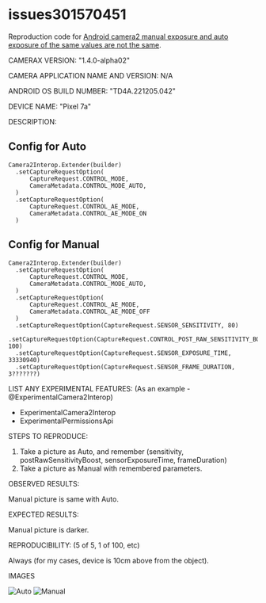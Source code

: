 # issues301570451
Reproduction code for [Android camera2 manual exposure and auto exposure of the same values are not the same](https://issuetracker.google.com/issues/301570451).

CAMERAX VERSION: "1.4.0-alpha02"

CAMERA APPLICATION NAME AND VERSION: N/A

ANDROID OS BUILD NUMBER: "TD4A.221205.042"

DEVICE NAME: "Pixel 7a"

DESCRIPTION:

## Config for Auto
```
Camera2Interop.Extender(builder)
  .setCaptureRequestOption(
      CaptureRequest.CONTROL_MODE,
      CameraMetadata.CONTROL_MODE_AUTO,
  )
  .setCaptureRequestOption(
      CaptureRequest.CONTROL_AE_MODE,
      CameraMetadata.CONTROL_AE_MODE_ON
  )
```

## Config for Manual
```
Camera2Interop.Extender(builder)
  .setCaptureRequestOption(
      CaptureRequest.CONTROL_MODE,
      CameraMetadata.CONTROL_MODE_AUTO,
  )
  .setCaptureRequestOption(
      CaptureRequest.CONTROL_AE_MODE,
      CameraMetadata.CONTROL_AE_MODE_OFF
  )
  .setCaptureRequestOption(CaptureRequest.SENSOR_SENSITIVITY, 80)
  .setCaptureRequestOption(CaptureRequest.CONTROL_POST_RAW_SENSITIVITY_BOOST, 100)
  .setCaptureRequestOption(CaptureRequest.SENSOR_EXPOSURE_TIME, 33330940)
  .setCaptureRequestOption(CaptureRequest.SENSOR_FRAME_DURATION, 3???????)
```

LIST ANY EXPERIMENTAL FEATURES: (As an example - @ExperimentalCamera2Interop)
- ExperimentalCamera2Interop
- ExperimentalPermissionsApi

STEPS TO REPRODUCE:
1. Take a picture as Auto, and remember (sensitivity, postRawSensitivityBoost, sensorExposureTime, frameDuration)
1. Take a picture as Manual with remembered parameters.

OBSERVED RESULTS:

Manual picture is same with Auto.

EXPECTED RESULTS:

Manual picture is darker.

REPRODUCIBILITY: (5 of 5, 1 of 100, etc)

Always (for my cases, device is 10cm above from the object). 

IMAGES

![Auto](https://github.com/kilosierra7b8/issues301570451/assets/152163337/6582e8c8-6062-4279-b19a-738800ed3dc8)
![Manual](https://github.com/kilosierra7b8/issues301570451/assets/152163337/f343b648-ae38-48cb-8e8e-8a21defa786a)

